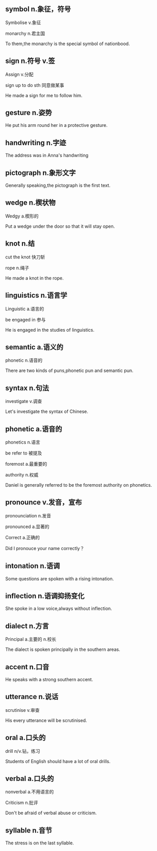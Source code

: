 ## symbol n.象征，符号

Symbolise v.象征

monarchy n.君主国

To them,the monarchy is the special symbol of nationbood.

## sign n.符号 v.签

Assign v.分配

sign up to do sth 同意做某事

He made a sign for me to follow him.

## gesture n.姿势

He put his arm round her in a protective gesture.

## handwriting n.字迹

The address was in Anna's handwriting

## pictograph n.象形文字

Generally speaking,the pictograph is the first text.

## wedge n.楔状物

Wedgy  a.楔形的

Put a wedge under the door so that it will stay open.

## knot n.结

cut the knot 快刀斩

rope n.绳子

He made a knot in the rope.

## linguistics n.语言学

Linguistic a.语言的

be engaged in 参与

He is engaged in the studies of linguistics.

## semantic a.语义的

phonetic n.语音的

There are two kinds of puns,phonetic pun and semantic pun.

## syntax n.句法

investigate v.调查

Let's investigate the syntax of Chinese.

## phonetic a.语音的

phonetics n.语言

be refer to 被提及

foremost a.最重要的

authority n.权威

Daniel is generally referred to be the foremost authority on phonetics.

## pronounce v.发音，宣布

pronounciation n.发音

pronounced a.显著的

Correct a.正确的

Did I pronouce your name correctly？

## intonation n.语调

Some questions are spoken with a rising intonation.

## inflection n.语调抑扬变化

She spoke in a low voice,always without inflection.

## dialect n.方言

Principal a.主要的 n.校长

The dialect is spoken principally in the southern areas.

## accent n.口音

He speaks with a strong southern accent.

## utterance n.说话

scrutinise v.审查

His every utterance will be scrutinised.

## oral a.口头的

drill n/v.钻，练习

Students of English should have a lot of oral drills.

## verbal a.口头的

nonverbal a.不用语言的

Criticism n.批评

Don't be afraid of verbal abuse or criticism.

## syllable n.音节

The stress is on the last syllable.

